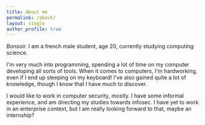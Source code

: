 ```yaml
---
title: About me
permalink: /about/
layout: single
author_profile: true
---
```


*Bonsoir.* I am a french male student, age 20, currently studying computing science.

I'm very much into programming, spending a lot of time on my computer developing all sorts of tools. When it comes to computers, I'm hardworking, even if I end up sleeping on my keyboard! I've also gained quite a lot of knowledge, though I know that I have much to discover.

I would like to work in computer security, mostly. I have some informal experience, and am directing my studies towards infosec. I have yet to work in an enterprise context, but I am really looking forward to that, maybe an internship?
